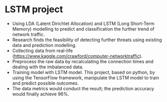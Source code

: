 # LSTM project


- Using LDA (Latent Dirichlet Allocation) and LSTM (Long Short-Term Memory) modelling to predict and classification the further trend of network traffic. 
- Research finds the feasibility of detecting further threats using existing data and prediction modelling. 
- Collecting data from real-life (https://www.kaggle.com/crawford/computer-networktraffic). 
- Preprocess the raw data by recalculating the connection times and dealing with the imbalanced data. 
- Training model with LSTM model. This project, based on python, by using the TensorFlow framework, manipulate the LSTM model to train and predict possible outcomes. 
- The data metrics would conduct the result; the prediction accuracy would finally achieve 96%. 
